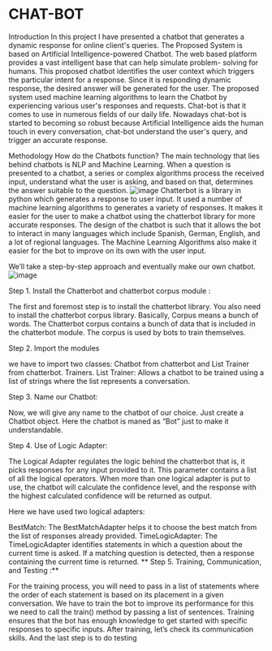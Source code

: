 # CHAT-BOT
Introduction
In this project I have presented a chatbot that generates a dynamic response for online client's queries. The Proposed System is based on Artificial Intelligence-powered Chatbot. The web based platform provides a vast intelligent base that can help simulate problem- solving for humans. This proposed chatbot identifies the user context which triggers the particular intent for a response. Since it is responding dynamic response, the desired answer will be generated for the user. The proposed system used machine learning algorithms to learn the Chatbot by experiencing various user's responses and requests. Chat-bot is that it comes to use in numerous fields of our daily life. Nowadays chat-bot is started to becoming so robust because Artificial Intelligence aids the human touch in every conversation, chat-bot understand the user's query, and trigger an accurate response.

Methodology
How do the Chatbots function? The main technology that lies behind chatbots is NLP and Machine Learning. When a question is presented to a chatbot, a series or complex algorithms process the received input, understand what the user is asking, and based on that, determines the answer suitable to the question.
![image](https://github.com/shristy-chaudhary/CHAT-BOT/assets/110960844/e362bcfe-e325-430f-b3c0-d516e67ffc57)
Chatterbot is a library in python which generates a response to user input. It used a number of machine learning algorithms to generates a variety of responses. It makes it easier for the user to make a chatbot using the chatterbot library for more accurate responses. The design of the chatbot is such that it allows the bot to interact in many languages which include Spanish, German, English, and a lot of regional languages. The Machine Learning Algorithms also make it easier for the bot to improve on its own with the user input.

We’ll take a step-by-step approach and eventually make our own chatbot.
![image](https://github.com/shristy-chaudhary/CHAT-BOT/assets/110960844/e858206c-6f80-48b0-bdc7-7f3673df7f78)

Step 1. Install the Chatterbot and chatterbot corpus module :

The first and foremost step is to install the chatterbot library. You also need to install the chatterbot corpus library. Basically, Corpus means a bunch of words. The Chatterbot corpus contains a bunch of data that is included in the chatterbot module. The corpus is used by bots to train themselves.

Step 2. Import the modules

we have to import two classes: Chatbot from chatterbot and List Trainer from chatterbot. Trainers. List Trainer: Allows a chatbot to be trained using a list of strings where the list represents a conversation.

Step 3. Name our Chatbot:

Now, we will give any name to the chatbot of our choice. Just create a Chatbot object. Here the chatbot is maned as “Bot” just to make it understandable.

Step 4. Use of Logic Adapter:

The Logical Adapter regulates the logic behind the chatterbot that is, it picks responses for any input provided to it. This parameter contains a list of all the logical operators. When more than one logical adapter is put to use, the chatbot will calculate the confidence level, and the response with the highest calculated confidence will be returned as output.

Here we have used two logical adapters:

BestMatch: The BestMatchAdapter helps it to choose the best match from the list of responses already provided. TimeLogicAdapter: The TimeLogicAdapter identifies statements in which a question about the current time is asked. If a matching question is detected, then a response containing the current time is returned. ** Step 5. Training, Communication, and Testing :**

For the training process, you will need to pass in a list of statements where the order of each statement is based on its placement in a given conversation. We have to train the bot to improve its performance for this we need to call the train() method by passing a list of sentences. Training ensures that the bot has enough knowledge to get started with specific responses to specific inputs. After training, let’s check its communication skills. And the last step is to do testing

